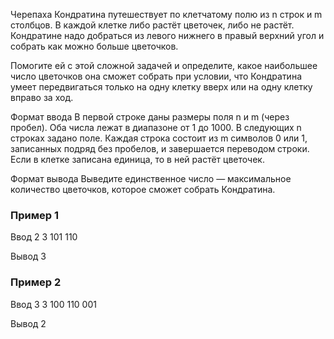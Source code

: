 Черепаха Кондратина путешествует по клетчатому полю из n строк и m столбцов. В каждой клетке либо растёт цветочек, либо не растёт. Кондратине надо добраться из левого нижнего в правый верхний угол и собрать как можно больше цветочков.

Помогите ей с этой сложной задачей и определите, какое наибольшее число цветочков она сможет собрать при условии, что Кондратина умеет передвигаться только на одну клетку вверх или на одну клетку вправо за ход.

Формат ввода
В первой строке даны размеры поля n и m (через пробел). Оба числа лежат в диапазоне от 1 до 1000. В следующих n строках задано поле. Каждая строка состоит из m символов 0 или 1, записанных подряд без пробелов, и завершается переводом строки. Если в клетке записана единица, то в ней растёт цветочек.

Формат вывода
Выведите единственное число — максимальное количество цветочков, которое сможет собрать Кондратина.

### Пример 1
Ввод
2 3
101
110

Вывод
3

### Пример 2
Ввод
3 3
100
110
001

Вывод
2
